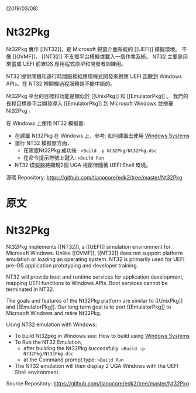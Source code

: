 (2019/03/08)

# Nt32Pkg

Nt32Pkg 實作 [[NT32]]，是 Microsoft 視窗介面系統的 [[UEFI]] 模擬環境。 不像 [[OVMF]]， [[NT32]] 不支援平台模擬或載入一個作業系統。 NT32 主要是用來當成 UEFI 前置OS 應用程式原型和開發者訓練用。

NT32 提供開機和運行時間服務給應用程式開發來對應 UEFI 函數到 Windows APIs。在 NT32 裡開機過程服務是不能中斷的。

Nt32Pkg 平台的目標和功能是類似於 [[UnixPkg]] 和 [[EmulatorPkg]] 。 我們的長程目標是平台開發導入 [[EmulatorPkg]] 到 Microsoft Windows 並捨棄 Nt32Pkg 。

在 Windows 上使用 NT32 模擬器:
* 在建置 Nt32Pkg 在 Windows 上，參考: 如何建置去使用 [Windows Systems]( Windows-systems#建置)
* 運行 NT32 模擬器方面，
   - 在建置Nt32Pkg 成功後 ` >Build -p Nt32Pkg/Nt32Pkg.dsc`
   - 在命令提示符號上鍵入: `>Build Run`
* NT32 模擬器將顯現2個 UGA 視窗伴隨著 UEFI Shell 環境。

源碼 Repository: https://github.com/tianocore/edk2/tree/master/Nt32Pkg 
 
# 原文

# Nt32Pkg

Nt32Pkg implements [[NT32]], a [[UEFI]] simulation environment for Microsoft Windows. Unlike [[OVMF]], [[NT32]] does not support platform emulation or loading an operating system. NT32 is primarily used for UEFI pre-OS application prototyping and developer training.

NT32 will provide boot and runtime services for application development, mapping UEFI functions to Windows APIs. Boot services cannot be terminated in NT32.

The goals and features of the Nt32Pkg platform are similar to [[UnixPkg]] and [[EmulatorPkg]]. Our long term goal is to port [[EmulatorPkg]] to Microsoft Windows and retire Nt32Pkg.

Using NT32 emulation with Windows:
* To build Nt32pkg in Windows see: How to build using [Windows Systems]( Windows-systems#build)
* To Run the NT32 Emulation, 
   - after building the Nt32Pkg successfully` >Build -p Nt32Pkg/Nt32Pkg.dsc`
   - at the Command prompt type: `>Build Run`
* The NT32 emulation will then display 2 UGA Windows with the UEFI Shell environment.

Source Repository: https://github.com/tianocore/edk2/tree/master/Nt32Pkg 
